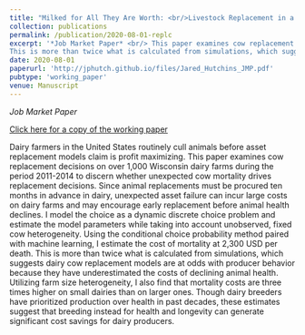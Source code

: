 ```yaml
---
title: "Milked for All They Are Worth: <br/>Livestock Replacement in a Dynamic Discrete Choice Model"
collection: publications
permalink: /publication/2020-08-01-replc
excerpt: '*Job Market Paper* <br/> This paper examines cow replacement decisions on over 1,000 Wisconsin dairy farms during the period 2011-2014 to discern whether unexpected cow mortality drives replacement decisions. I model the replacement decision using a dynamic discrete choice model and incorporate unplanned mortality as a source of uncertainty that drives farmers to replace dairy cows before they maximize production. I estimate the cost of premature mortality at 2,300 USD per death, 1,300 dollars more than estimates based on simulation studies. Utilizing farm size heterogeneity, I also find that mortality costs are three times higher on small dairies than on larger ones.
This is more than twice what is calculated from simulations, which suggests dairy cow replacement models are at odds with producer behavior because they have underestimated the costs of declining animal health.'
date: 2020-08-01
paperurl: 'http://jphutch.github.io/files/Jared_Hutchins_JMP.pdf'
pubtype: 'working_paper'
venue: Manuscript
---
```


*Job Market Paper*

[Click here for a copy of the working paper](http://jphutch.github.io/files/Jared_Hutchins_JMP.pdf)

Dairy farmers in the United States routinely cull animals before asset replacement models claim is profit maximizing.
This paper examines cow replacement decisions on over 1,000 Wisconsin dairy farms during the period 2011-2014 to discern whether unexpected cow mortality drives replacement decisions.
Since animal replacements must be procured ten months in advance in dairy, unexpected asset failure can incur large costs on dairy farms and may encourage early replacement before animal health declines.
I model the choice as a dynamic discrete choice problem and estimate the model parameters while taking into account unobserved, fixed cow heterogeneity.
Using the conditional choice probability method paired with machine learning, I estimate the cost of mortality at 2,300 USD per death. 
This is more than twice what is calculated from simulations, which suggests dairy cow replacement models are at odds with producer behavior because they have underestimated the costs of declining animal health.
Utilizing farm size heterogeneity, I also find that mortality costs are three times higher on small dairies than on larger ones.
Though dairy breeders have prioritized production over health in past decades, these estimates suggest that breeding instead for health and longevity can generate significant cost savings for dairy producers.
